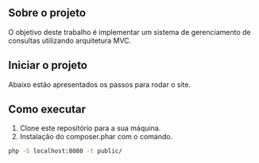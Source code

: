## Sobre o projeto

O objetivo deste trabalho é implementar um sistema de gerenciamento de consultas utilizando arquitetura MVC.

## Iniciar o projeto

Abaixo estão apresentados os passos para rodar o site.


## Como executar

1. Clone este repositório para a sua máquina.
2. Instalação do composer.phar com o comando.
  ```sh
  php -S localhost:8080 -t public/
  ```
